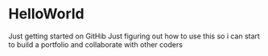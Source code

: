 # HelloWorld
Just getting started on GitHib
Just figuring out how to use this so i can start to build a portfolio and collaborate with other coders
